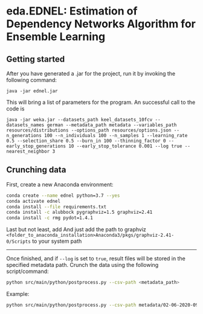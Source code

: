 # eda.EDNEL: Estimation of Dependency Networks Algorithm for Ensemble Learning

## Getting started

After you have generated a .jar for the project, run it by invoking the following command:

```
java -jar ednel.jar
```

This will bring a list of parameters for the program. An successful call to the code is

```
java -jar weka.jar --datasets_path keel_datasets_10fcv --datasets_names german --metadata_path metadata --variables_path resources/distributions --options_path resources/options.json --n_generations 100 --n_individuals 100 --n_samples 1 --learning_rate 0.5 --selection_share 0.5 --burn_in 100 --thinning_factor 0 --early_stop_generations 10 --early_stop_tolerance 0.001 --log true --nearest_neighbor 3
```

## Crunching data

First, create a new Anaconda environment:


```bash
conda create --name ednel python=3.7 --yes
conda activate ednel
conda install --file requirements.txt
conda install -c alubbock pygraphviz=1.5 graphviz=2.41
conda install -c rmg pydot=1.4.1
```

Last but not least, add 
And just add the path to graphviz ```<folder_to_anaconda_installation>Anaconda3/pkgs/graphviz-2.41-0/Scripts``` to your system path

---

Once finished, and if `--log` is set to `true`, result files will be stored in the specified metadata path. Crunch the data using the following script/command:

```bash
python src/main/python/postprocess.py --csv-path <metadata_path>
```

Example:

```bash
python src/main/python/postprocess.py --csv-path metadata/02-06-2020-09-00-18
```